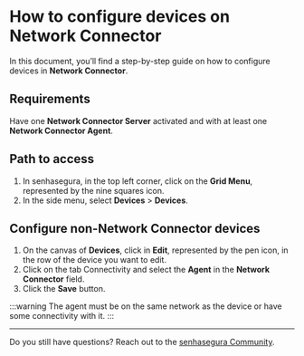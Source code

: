 # How to configure devices on Network Connector

In this document, you’ll find a step-by-step guide on how to configure devices in **Network Connector**.

## Requirements

Have one **Network Connector Server** activated and with at least one **Network Connector Agent**.

## Path to access

1. In senhasegura, in the top left corner, click on the **Grid Menu**, represented by the nine squares icon. 
2. In the side menu, select **Devices** > **Devices**.

## Configure non-Network Connector devices

1. On the canvas of **Devices**, click in **Edit**, represented by the pen icon, in the row of the device you want to edit.
2. Click on the tab Connectivity and select the **Agent** in the **Network Connector** field.
3. Click the **Save** button.

 :::warning 
The agent must be on the same network as the device or have some connectivity with it. 
:::

---

Do you still have questions? Reach out to the [senhasegura Community](https://community.senhasegura.io/).
